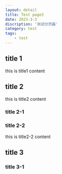 ```yaml
---
layout: detail
title: Test page3
date: 2023-3-3
discription: '测试分页器'
category: test
tags:
    - test
---
```


## title 1
this is title1 content

## title 2
this is title2 content

### title 2-1

### title 2-2
this is title2-2 content

## title 3

### title 3-1
